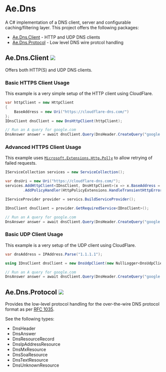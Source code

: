 # Ae.Dns
A C# implementation of a DNS client, server and configurable caching/filtering layer. This project offers the following packages:
* [Ae.Dns.Client](#Ae.Dns.Client) - HTTP and UDP DNS clients
* [Ae.Dns.Protocol](#Ae.Dns.Protocol) - Low level DNS wire protcol handling

## Ae.Dns.Client [![](https://img.shields.io/nuget/v/Ae.Dns.Client)](https://www.nuget.org/packages/Ae.Dns.Client/)

Offers both HTTP(S) and UDP DNS clients.
### Basic HTTPS Client Usage
This example is a very simple setup of the HTTP client using CloudFlare.
```csharp
var httpClient = new HttpClient
{
    BaseAddress = new Uri("https://cloudflare-dns.com/")
};
IDnsClient dnsClient = new DnsHttpClient(httpClient);

// Run an A query for google.com
DnsAnswer answer = await dnsClient.Query(DnsHeader.CreateQuery("google.com"));
```
### Advanced HTTPS Client Usage
This example uses [`Microsoft.Extensions.Http.Polly`](https://www.nuget.org/packages/Microsoft.Extensions.Http.Polly/) to allow retrying of failed requests.
```csharp
IServiceCollection services = new ServiceCollection();

var dnsUri = new Uri("https://cloudflare-dns.com/");
services.AddHttpClient<IDnsClient, DnsHttpClient>(x => x.BaseAddress = dnsUri)
        .AddPolicyHandler(HttpPolicyExtensions.HandleTransientHttpError());

IServiceProvider provider = servics.BuildServiceProvider();

IDnsClient dnsClient = provider.GetRequiredService<IDnsClient>();

// Run an A query for google.com
DnsAnswer answer = await dnsClient.Query(DnsHeader.CreateQuery("google.com"));
```
### Basic UDP Client Usage
This example is a very setup of the UDP client using CloudFlare.
```csharp
var dnsAddress = IPAddress.Parse("1.1.1.1");

using IDnsClient dnsClient = new DnsUdpClient(new NullLogger<DnsUdpClient>(), dnsAddress);

// Run an A query for google.com
DnsAnswer answer = await dnsClient.Query(DnsHeader.CreateQuery("google.com"));
```

## Ae.Dns.Protocol [![](https://img.shields.io/nuget/v/Ae.Dns.Protocol)](https://www.nuget.org/packages/Ae.Dns.Protocol/)
Provides the low-level protocol handling for the over-the-wire DNS protocol format as per [RFC 1035](https://tools.ietf.org/html/rfc1035).

See the following types:
* DnsHeader
* DnsAnswer
* DnsResourceRecord
* DnsIpAddressResource
* DnsMxResource
* DnsSoaResource
* DnsTextResource
* DnsUnknownResource